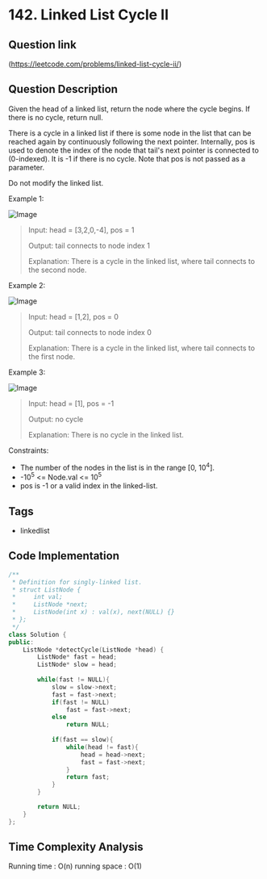# 142. Linked List Cycle II

## Question link
(https://leetcode.com/problems/linked-list-cycle-ii/)

## Question Description
Given the head of a linked list, return the node where the cycle begins. If there is no cycle, return null.

There is a cycle in a linked list if there is some node in the list that can be reached again by continuously following the next pointer. Internally, pos is used to denote the index of the node that tail's next pointer is connected to (0-indexed). It is -1 if there is no cycle. Note that pos is not passed as a parameter.

Do not modify the linked list.



Example 1:

![Image](https://assets.leetcode.com/uploads/2018/12/07/circularlinkedlist.png)

> Input: head = [3,2,0,-4], pos = 1
>
> Output: tail connects to node index 1
>
> Explanation: There is a cycle in the linked list, where tail connects to the second node.

Example 2:

![Image](https://assets.leetcode.com/uploads/2018/12/07/circularlinkedlist_test2.png)

> Input: head = [1,2], pos = 0
>
> Output: tail connects to node index 0
>
> Explanation: There is a cycle in the linked list, where tail connects to the first node.

Example 3:

![Image](https://assets.leetcode.com/uploads/2018/12/07/circularlinkedlist_test3.png)

> Input: head = [1], pos = -1
> 
> Output: no cycle
>
> Explanation: There is no cycle in the linked list.

Constraints:
- The number of the nodes in the list is in the range [0, 10<sup>4</sup>].
- -10<sup>5</sup> <= Node.val <= 10<sup>5</sup>
- pos is -1 or a valid index in the linked-list.

## Tags
- linkedlist

## Code Implementation
```c++
/**
 * Definition for singly-linked list.
 * struct ListNode {
 *     int val;
 *     ListNode *next;
 *     ListNode(int x) : val(x), next(NULL) {}
 * };
 */
class Solution {
public:
    ListNode *detectCycle(ListNode *head) {
        ListNode* fast = head;
        ListNode* slow = head;
        
        while(fast != NULL){
            slow = slow->next;
            fast = fast->next;
            if(fast != NULL) 
                fast = fast->next;
            else 
                return NULL;
            
            if(fast == slow){
                while(head != fast){
                    head = head->next;
                    fast = fast->next;
                }        
                return fast;
            }
        }

        return NULL;
    }
};
```

## Time Complexity Analysis
Running time  : O(n)
running space : O(1)